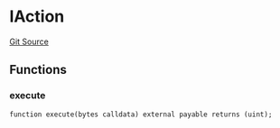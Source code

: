 # IAction
[Git Source](https://github.com/FloorDAO/floor-v2/blob/fd4de86a192de96d73fe2e56a84ec542b57b1c69/src/interfaces/actions/Action.sol)


## Functions
### execute


```solidity
function execute(bytes calldata) external payable returns (uint);
```

